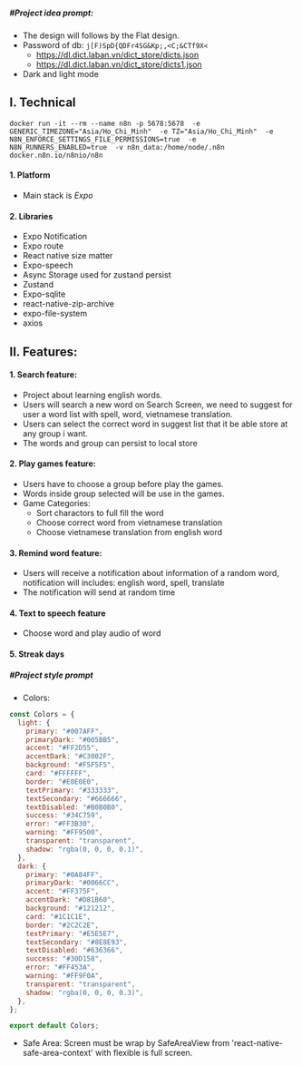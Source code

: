 ##### _#Project idea prompt:_

- The design will follows by the Flat design.
- Password of db: `j[F)SpD{QDFr4SG&Kp;,<C;&CTf9X<`
  - https://dl.dict.laban.vn/dict_store/dicts.json
  - https://dl.dict.laban.vn/dict_store/dicts1.json
- Dark and light mode

## **I. Technical**

`docker run -it --rm --name n8n -p 5678:5678  -e GENERIC_TIMEZONE="Asia/Ho_Chi_Minh"  -e TZ="Asia/Ho_Chi_Minh"  -e N8N_ENFORCE_SETTINGS_FILE_PERMISSIONS=true  -e N8N_RUNNERS_ENABLED=true  -v n8n_data:/home/node/.n8n  docker.n8n.io/n8nio/n8n`

#### **1. Platform**

- Main stack is _Expo_

#### **2. Libraries**

- Expo Notification
- Expo route
- React native size matter
- Expo-speech
- Async Storage used for zustand persist
- Zustand
- Expo-sqlite
- react-native-zip-archive
- expo-file-system
- axios

## **II. Features**:

#### **1. Search feature**:

- Project about learning english words.
- Users will search a new word on Search Screen, we need to suggest for user a word list with spell, word, vietnamese translation.
- Users can select the correct word in suggest list that it be able store at any group i want.
- The words and group can persist to local store

#### **2. Play games feature:**

- Users have to choose a group before play the games.
- Words inside group selected will be use in the games.
- Game Categories:
  - Sort charactors to full fill the word
  - Choose correct word from vietnamese translation
  - Choose vietnamese translation from english word

#### **3. Remind word feature**:

- Users will receive a notification about information of a random word, notification will includes: english word, spell, translate
- The notification will send at random time

#### **4. Text to speech feature**

- Choose word and play audio of word

#### **5. Streak days**

##### _#Project style prompt_

- Colors:

```js
const Colors = {
  light: {
    primary: "#007AFF",
    primaryDark: "#005BB5",
    accent: "#FF2D55",
    accentDark: "#C3002F",
    background: "#F5F5F5",
    card: "#FFFFFF",
    border: "#E0E0E0",
    textPrimary: "#333333",
    textSecondary: "#666666",
    textDisabled: "#B0B0B0",
    success: "#34C759",
    error: "#FF3B30",
    warning: "#FF9500",
    transparent: "transparent",
    shadow: "rgba(0, 0, 0, 0.1)",
  },
  dark: {
    primary: "#0A84FF",
    primaryDark: "#0066CC",
    accent: "#FF375F",
    accentDark: "#D81B60",
    background: "#121212",
    card: "#1C1C1E",
    border: "#2C2C2E",
    textPrimary: "#E5E5E7",
    textSecondary: "#8E8E93",
    textDisabled: "#636366",
    success: "#30D158",
    error: "#FF453A",
    warning: "#FF9F0A",
    transparent: "transparent",
    shadow: "rgba(0, 0, 0, 0.3)",
  },
};

export default Colors;
```

- Safe Area: Screen must be wrap by SafeAreaView from 'react-native-safe-area-context' with flexible is full screen.